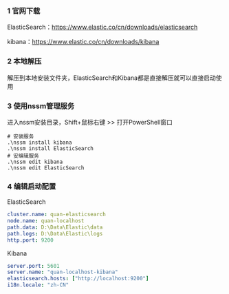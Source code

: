 ### 1 官网下载

ElasticSearch：https://www.elastic.co/cn/downloads/elasticsearch

kibana：https://www.elastic.co/cn/downloads/kibana

### 2 本地解压

解压到本地安装文件夹，ElasticSearch和Kibana都是直接解压就可以直接启动使用

### 3 使用nssm管理服务

进入nssm安装目录，Shift+鼠标右键 >> 打开PowerShell窗口

```shell
# 安装服务
.\nssm install kibana
.\nssm install ElasticSearch
# 安编辑服务
.\nssm edit kibana
.\nssm edit ElasticSearch
```

### 4 编辑启动配置

ElasticSearch

```yaml
cluster.name: quan-elasticsearch
node.name: quan-localhost
path.data: D:\Data\Elastic\data
path.logs: D:\Data\Elastic\logs
http.port: 9200
```

Kibana

```yaml
server.port: 5601
server.name: "quan-localhost-kibana"
elasticsearch.hosts: ["http://localhost:9200"]
i18n.locale: "zh-CN"
```

